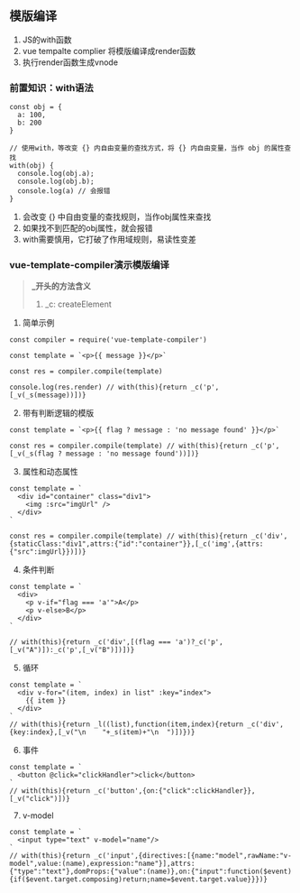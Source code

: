 ## 模版编译

1. JS的with函数
2. vue tempalte complier 将模版编译成render函数
3. 执行render函数生成vnode

### 前置知识：with语法

```
const obj = {
  a: 100, 
  b: 200
}

// 使用with，等改变 {} 内自由变量的查找方式，将 {} 内自由变量，当作 obj 的属性查找
with(obj) {
  console.log(obj.a);
  console.log(obj.b);
  console.log(a) // 会报错
}
```

1. 会改变 {} 中自由变量的查找规则，当作obj属性来查找
2. 如果找不到匹配的obj属性，就会报错
3. with需要慎用，它打破了作用域规则，易读性变差

### vue-template-compiler演示模版编译

> **_开头的方法含义**
> 1. _c: createElement
> 

1. 简单示例
```
const compiler = require('vue-template-compiler')

const template = `<p>{{ message }}</p>`

const res = compiler.compile(template)

console.log(res.render) // with(this){return _c('p',[_v(_s(message))])}
```

2. 带有判断逻辑的模版

```
const template = `<p>{{ flag ? message : 'no message found' }}</p>`

const res = compiler.compile(template) // with(this){return _c('p',[_v(_s(flag ? message : 'no message found'))])}

```

3. 属性和动态属性

```
const template = `
  <div id="container" class="div1">
    <img :src="imgUrl" />
  </div>
`

const res = compiler.compile(template) // with(this){return _c('div',{staticClass:"div1",attrs:{"id":"container"}},[_c('img',{attrs:{"src":imgUrl}})])}

```

4. 条件判断

```
const template = `
  <div>
    <p v-if="flag === 'a'">A</p>
    <p v-else>B</p>
  </div>
`

// with(this){return _c('div',[(flag === 'a')?_c('p',[_v("A")]):_c('p',[_v("B")])])}
```

5. 循环

```
const template = `
  <div v-for="(item, index) in list" :key="index">
    {{ item }}
  </div>
`
// with(this){return _l((list),function(item,index){return _c('div',{key:index},[_v("\n    "+_s(item)+"\n  ")])})}
```

6. 事件

```
const template = `
  <button @click="clickHandler">click</button>
`
// with(this){return _c('button',{on:{"click":clickHandler}},[_v("click")])}
```

7. v-model

```
const template = `
  <input type="text" v-model="name"/>
`
// with(this){return _c('input',{directives:[{name:"model",rawName:"v-model",value:(name),expression:"name"}],attrs:{"type":"text"},domProps:{"value":(name)},on:{"input":function($event){if($event.target.composing)return;name=$event.target.value}}})}
```

